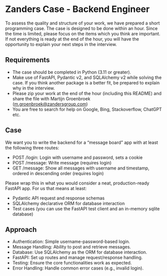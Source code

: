 # Zanders Case - Backend Engineer
To assess the quality and structure of your work, we have prepared a short programming case. 
The case is designed to be done within an hour. Since the time is limited, please focus
on the items which you think are important. If not everything is ready at the end of the hour, 
you will have the opportunity to explain your next steps in the interview. 

## Requirements
- The case should be completed in Python (3.11 or greater).
- Make use of FastAPI, Pydantic v2, and SQLAlchemy v2 while solving the case. If you think another package 
is a better fit, be prepared to explain why in the interview. 
- Please zip your work at the end of the hour (including this README) and share the file with Martijn Groenbroek (m.groenbroek@zandersgroup.com)
- You are free to search for help on Google, Bing, Stackoverflow, ChatGPT etc.

## Case
We want you to write the backend for a “message board” app with at least the following three routes:
- POST /login: Login with username and password, sets a cookie
- POST /message: Write message (requires login)
- GET /message: Show all messages with username and timestamp, ordered in descending order (requires login)

Please wrap this in what you would consider a neat, production-ready FastAPI app. For us that means at least:
- Pydantic API request and response schemas
- SQLAlchemy declarative ORM for database interaction
- Test cases (you can use the FastAPI test client and an in-memory sqlite database)

## Approach 

- Authentication: Simple username-password-based login.
- Message Handling: Ability to post and retrieve messages.
- Database: Use SQLAlchemy as the ORM for database interaction.
- FastAPI: Set up routes and manage request/response handling.
- Testing: Ensure the core functionalities work as expected.
- Error Handling: Handle common error cases  (e.g., invalid login).